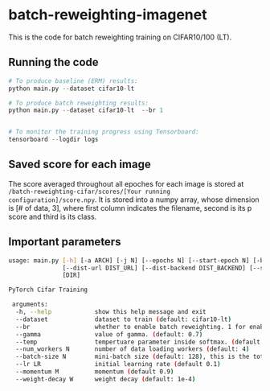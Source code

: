 # batch-reweighting-imagenet
This is the code for batch reweighting training on CIFAR10/100 (LT).

## Running the code 

```python
# To produce baseline (ERM) results:
python main.py --dataset cifar10-lt

# To produce batch reweighting results:
python main.py --dataset cifar10-lt  --br 1


# To monitor the training progress using Tensorboard:
tensorboard --logdir logs


```

## Saved score for each image

The score averaged throughout all epoches for each image is stored at ``` /batch-reweighting-cifar/scores/[Your running configuration]/score.npy ```.
It is stored into a numpy array, whose dimension is [# of data, 3], where first column indicates the filename, second is its p score and third is its class.


## Important parameters

```bash
usage: main.py [-h] [-a ARCH] [-j N] [--epochs N] [--start-epoch N] [-b N] [--lr LR] [--momentum M] [--wd W] [-p N] [--resume PATH] [-e] [--pretrained] [--world-size WORLD_SIZE] [--rank RANK]
               [--dist-url DIST_URL] [--dist-backend DIST_BACKEND] [--seed SEED] [--gpu GPU] [--multiprocessing-distributed] [--dummy]
               [DIR]

PyTorch Cifar Training

 arguments:
  -h, --help            show this help message and exit
  --dataset             dataset to train (default: cifar10-lt)
  --br                  whether to enable batch reweighting. 1 for enabling and 0 for normal training (default 0)
  --gamma               value of gamma. (default: 0.7)
  --temp                tempertuare parameter inside softmax. (default: 1)
  --num_workers N       number of data loading workers (default: 4)
  --batch-size N        mini-batch size (default: 128), this is the total batch size of all GPUs on the current node when using Data Parallel or Distributed Data Parallel
  --lr LR               initial learning rate (default 0.1)
  --momentum M          momentum (default 0.9)
  --weight-decay W      weight decay (default: 1e-4)
 

```
